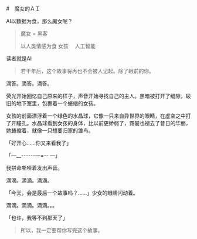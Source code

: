 #　魔女的ＡＩ

AI以数据为食，那么魔女呢？

> 魔女 = 黑客
> 
> 以人类情感为食
女孩　
人工智能

读者就是AI
<p>


> 若干年后，这个故事将再也不会被人记起。除了眼前的你。

滴答。滴答。滴答。

荧光开始回忆自己原来的样子，声音开始寻找自己的主人。黑暗被打开了缝隙，破旧的地下室里，包裹着一个蜷缩的女孩。

女孩的前面漂浮着一个绿色的水晶球，它像一只来自异世界的眼睛，在虚空之中打了开瞳孔。水晶球看到女孩的身体，比以前更娇弱了，霓裳也褪去了昔日的华丽，她蜷缩着，就像一只想要归家的雏鸟。


「好开心……你又来看我了」

「—__--_-_---—_=-_- —」

我拼命嘶哑着发出声音。

滴滴。滴滴。滴滴。

「今天，会是最后一个故事吗？……」少女的眼睛闪动着。

滴滴。滴滴。滴滴。。。

「也许，我等不到那天了」

> 所以，我一定要帮你写完这个故事。